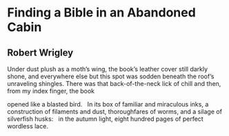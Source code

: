 # Finding a Bible in an Abandoned Cabin
## Robert Wrigley
Under dust plush as a moth’s wing,
the book’s leather cover still darkly shone,
and everywhere else but this spot was sodden
beneath the roof’s unraveling shingles.
There was that back-of-the-neck lick of chill
and then, from my index finger, the book

opened like a blasted bird.   In its box
of familiar and miraculous inks,
a construction of filaments and dust,
thoroughfares of worms, and a silage
of silverfish husks:   in the autumn light,
eight hundred pages of perfect wordless lace.